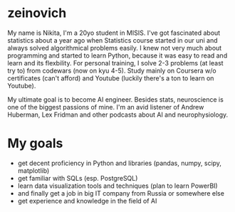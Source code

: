 # zeinovich
My name is Nikita, I'm a 20yo student in MISIS. 
I've got fascinated about statistics about a year ago when Statistics course started in our uni and always solved algorithmical problems easily.
I knew not very much about programming and started to learn Python, because it was easy to read and learn and its flexbility.
For personal training, I solve 2-3 problems (at least try to) from codewars (now on kyu 4-5). Study mainly on Coursera w/o certificates (can't afford)
and Youtube (luckily there's a ton to learn on Youtube).

My ultimate goal is to become AI engineer. Besides stats, neuroscience is one of the biggest passions of mine. I'm an avid listener of Andrew Huberman, 
Lex Fridman and other podcasts about AI and neurophysiology.

# My goals
- get decent proficiency in Python and libraries (pandas, numpy, scipy, matplotlib)
- get familiar with SQLs (esp. PostgreSQL)
- learn data visualization tools and techniques (plan to learn PowerBI)
- and finally get a job in big IT company from Russia or somewhere else
- get experience and knowledge in the field of AI
